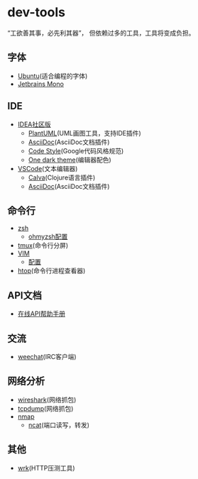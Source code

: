 # dev-tools

“工欲善其事，必先利其器”，
但依赖过多的工具，工具将变成负担。

## 字体

- [Ubuntu](https://design.ubuntu.com/font/)(适合编程的字体)
- [Jetbrains Mono](https://www.jetbrains.com/lp/mono/)
  
## IDE

- [IDEA社区版](https://www.jetbrains.com/idea/download)
  - [PlantUML](https://plantuml.com/zh/download)(UML画图工具，支持IDE插件)
  - [AsciiDoc](https://plugins.jetbrains.com/plugin/7391-asciidoc)(AsciiDoc文档插件)
  - [Code Style](https://github.com/google/styleguide.git)(Google代码风格规范)
  - [One dark theme](https://plugins.jetbrains.com/plugin/11938-one-dark-theme)(编辑器配色)
- [VSCode](https://code.visualstudio.com/)(文本编辑器)
  - [Calva](https://calva.io/ )(Clojure语言插件)
  - [AsciiDoc](https://asciidoc.org/)(AsciiDoc文档插件)

  
## 命令行

- [zsh](https://www.zsh.org/)
  - [ohmyzsh配置](https://github.com/ohmyzsh/ohmyzsh)
- [tmux](https://github.com/tmux/tmux/wiki)(命令行分屏)
- [VIM](https://www.vim.org/)
  - [配置](https://github.com/xiebiao/vimrc)
- [htop](https://htop.dev/)(命令行进程查看器)
  
## API文档

- [在线API帮助手册](https://devdocs.io/)
  
## 交流

- [weechat](https://weechat.org/)(IRC客户端)

## 网络分析

- [wireshark](https://www.wireshark.org/#download)(网络抓包)
- [tcpdump](https://www.tcpdump.org/manpages/tcpdump.1.html)(网络抓包)
- [nmap](http://nmap.org)
  - [ncat](https://nmap.org/ncat/guide/index.html)(端口读写，转发)

## 其他

- [wrk](https://github.com/wg/wrk)(HTTP压测工具)
